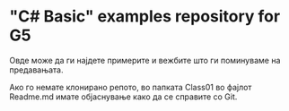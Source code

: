 # "C# Basic" examples repository for G5
Овде може да ги најдете примерите и вежбите што ги поминуваме на предавањата.

Ако го немате клонирано репото, во папката Class01 во фајлот Readme.md имате 
објаснување како да се справите со Git.
